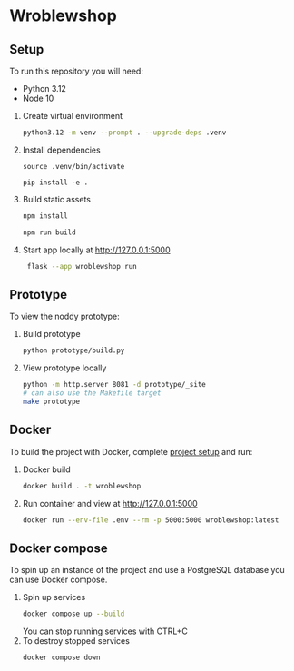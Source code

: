# Wroblewshop

## Setup

To run this repository you will need:
- Python 3.12
- Node 10

1. Create virtual environment
   ```bash
   python3.12 -m venv --prompt . --upgrade-deps .venv
   ```
1. Install dependencies
   ```
   source .venv/bin/activate
   
   pip install -e .
   ```
1. Build static assets
   ```bash
   npm install
   
   npm run build
   ```
1. Start app locally at http://127.0.0.1:5000
   ```bash
    flask --app wroblewshop run
   ```
   
## Prototype

To view the noddy prototype:
1. Build prototype
   ```bash
   python prototype/build.py
   ```
1. View prototype locally
   ```bash
   python -m http.server 8081 -d prototype/_site
   # can also use the Makefile target
   make prototype 
   ```

## Docker

To build the project with Docker, complete [project setup](#setup) and run:

1. Docker build
   ```bash
   docker build . -t wroblewshop
   ```
1. Run container and view at http://127.0.0.1:5000
   ```bash
   docker run --env-file .env --rm -p 5000:5000 wroblewshop:latest
   ```

## Docker compose

To spin up an instance of the project and use a PostgreSQL database you can use Docker compose.

1. Spin up services
   ```bash
   docker compose up --build
   ```
   You can stop running services with CTRL+C
1. To destroy stopped services
   ```bash
   docker compose down
   ```
